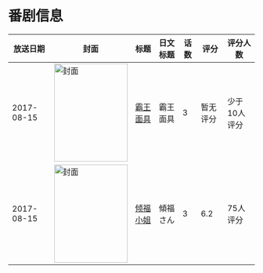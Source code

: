 # 番剧信息

|放送日期|封面|标题|日文标题|话数|评分|评分人数|
|---|---|---|---|---|---|---|
|2017-08-15|<img src="//lain.bgm.tv/pic/cover/c/b9/ec/223136_MdUhd.jpg" alt="封面" style="width:150px;height:200px;object-fit:cover;">|[霸王面具](https://bangumi.tv/subject/223136)|霸王面具|3|暂无评分|少于10人评分|
|2017-08-15|<img src="//lain.bgm.tv/pic/cover/c/1d/a0/228402_NxYtO.jpg" alt="封面" style="width:150px;height:200px;object-fit:cover;">|[倾福小姐](https://bangumi.tv/subject/228402)|傾福さん|3|6.2|75人评分|
